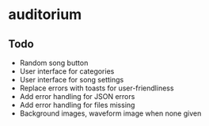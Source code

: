 # auditorium

## Todo

- Random song button
- User interface for categories
- User interface for song settings
- Replace errors with toasts for user-friendliness
- Add error handling for JSON errors
- Add error handling for files missing
- Background images, waveform image when none given